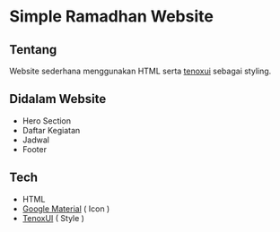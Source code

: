 # Simple Ramadhan Website

## Tentang

Website sederhana menggunakan HTML serta [tenoxui](https://github.com/nousantx/tenoxui) sebagai styling.

## Didalam Website

- Hero Section
- Daftar Kegiatan
- Jadwal
- Footer

## Tech

- HTML
- [Google Material](https://fonts.google.com/icons) ( Icon )
- [TenoxUI](https://github.com/nousantx/tenoxui) ( Style )
